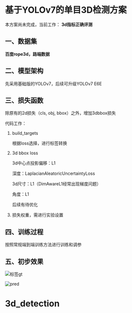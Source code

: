 # 基于YOLOv7的单目3D检测方案

本方案尚未完成，当前工作：
**3d指标正确评测**

## 一、数据集
**百度rope3d，路端数据**


## 二、模型架构
先采用基础版的YOLOv7，后续可升级YOLOv7 E6E

## 三、损失函数
除原有的2d损失（cls, obj, bbox）之外，增加3dbbox损失

代码工作：
1. build_targets 

    根据loss选择，进行标签转换

2. 3d bbox loss 
    
    3d中心点投影偏移：L1

    深度：LaplacianAleatoricUncertaintyLoss

    3d尺寸：L1（DimAwareL1经常出现梯度问题）
    
    角度：L1

    后续有待优化

3. 损失权重，需进行实验设置

## 四、训练过程
按照常规端到端训练方法进行训练和调参


## 五、初步效果
![标签gt](./asset/test_batch24_labels.jpg "label")

![pred](./asset/test_batch24_pred.jpg "predict")
# 3d_detection
